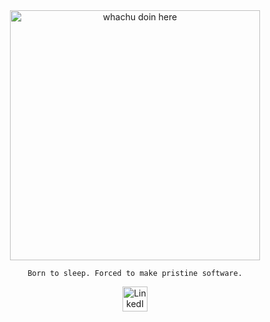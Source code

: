<div align="center">
  <img src="https://media1.giphy.com/media/v1.Y2lkPTc5MGI3NjExejE2cWwxZ2NhZmIwczc5cXpyaDhoNm9zYTg5YmhuMnhpMGc4eXNnNiZlcD12MV9pbnRlcm5hbF9naWZfYnlfaWQmY3Q9Zw/6u0tTfr48m71NLBXwg/giphy.gif" 
       alt="whachu doin here" width="400"/>
  <p><code>Born to sleep. Forced to make pristine software.</code></p>
  <a href="https://www.linkedin.com/in/emith-dinsara-2b8282231/" target="_blank">
    <img src="https://upload.wikimedia.org/wikipedia/commons/8/81/LinkedIn_icon.svg" 
         alt="LinkedIn" width="40"/>
  </a>
</div>
